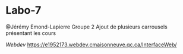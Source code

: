 Labo-7
=============
@Jérémy Emond-Lapierre
Groupe 2
Ajout de plusieurs carrousels présentant les cours

*Webdev*
https://e1952173.webdev.cmaisonneuve.qc.ca/InterfaceWeb/
